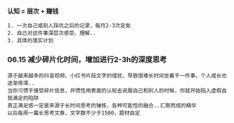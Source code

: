 
**认知 = 层次 + 赚钱**

	1. 一次自己或别人踩坑之后的记录，每月2-3次足矣
	2. 自己对这件事深层次感受、理解..
	3. 具体的落实计划 


### 06.15 减少碎片化时间，增加进行2-3h的深度思考

	源于越来越多的抖音视频、小红书片段文字的侵扰，导致很难长时间坐着干一件事，个人成长也逐渐停滞..
	当你习惯于接受碎片信息，并惯性用表面的认知去说服自己和别人的时候，你就开始陷入虚假自我满足的陷阱
	真正满足感一定是来源于长时间思考的锤炼、各种可能性的融合..汇聚而成的精华
	以后每周一篇长思考文章，文字数不少于1500，题材自定

